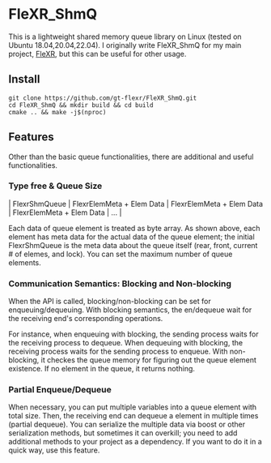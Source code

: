 # FleXR_ShmQ

This is a lightweight shared memory queue library on Linux (tested on Ubuntu 18.04,20.04,22.04). 
I originally write FleXR_ShmQ for my main project, [FleXR](https://github.com/gt-flexr), but this can be useful for other usage.

## Install
```
git clone https://github.com/gt-flexr/FleXR_ShmQ.git
cd FleXR_ShmQ && mkdir build && cd build
cmake .. && make -j$(nproc)
```

## Features
Other than the basic queue functionalities, there are additional and useful functionalities.

### Type free & Queue Size

| FlexrShmQueue | FlexrElemMeta + Elem Data | FlexrElemMeta + Elem Data | FlexrElemMeta + Elem Data | ... |

Each data of queue element is treated as byte array.
As shown above, each element has meta data for the actual data of the queue element; the initial FlexrShmQueue is the meta data about the queue itself (rear, front, current # of elemes, and lock).
You can set the maximum number of queue elements.
 

### Communication Semantics: Blocking and Non-blocking
When the API is called, blocking/non-blocking can be set for enqueuing/dequeuing.
With blocking semantics, the en/dequeue wait for the receiving end's corresponding operations.

For instance, when enqueuing with blocking, the sending process waits for the receiving process to dequeue.
When dequeuing with blocking, the receiving process waits for the sending process to enqueue.
With non-blocking, it checkes the queue memory for figuring out the queue element existence.
If no element in the queue, it returns nothing.

### Partial Enqueue/Dequeue
When necessary, you can put multiple variables into a queue element with total size. Then, the receiving end can dequeue a element in multiple times (partial dequeue).
You can serialize the multiple data via boost or other serialization methods, but sometimes it can overkill; you need to add additional methods to your project as a dependency.
If you want to do it in a quick way, use this feature.

